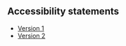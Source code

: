 ## Accessibility statements

* [Version 1](https://aduggin.github.io/accessibility/01.html)
* [Version 2](https://aduggin.github.io/accessibility/02.html)
